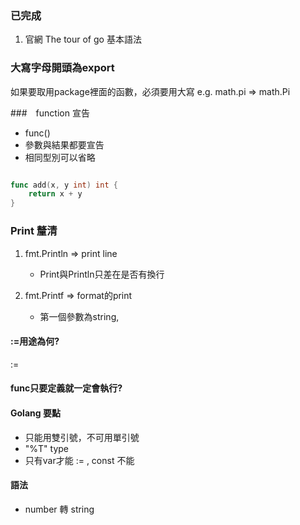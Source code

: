### 已完成
1. 官網 The tour of go 基本語法 


### 大寫字母開頭為export 
如果要取用package裡面的函數，必須要用大寫
e.g. math.pi => math.Pi

###　function 宣告
- func()
- 參數與結果都要宣告
- 相同型別可以省略

```go

func add(x, y int) int {
	return x + y
}

```

### Print 釐清
1. fmt.Println => print line
    - Print與Println只差在是否有換行

2. fmt.Printf => format的print
    - 第一個參數為string, 


#### :=用途為何?
:=

#### func只要定義就一定會執行?

#### Golang 要點
- 只能用雙引號，不可用單引號
- "%T" type
- 只有var才能 := , const 不能

#### 語法
- number 轉 string
